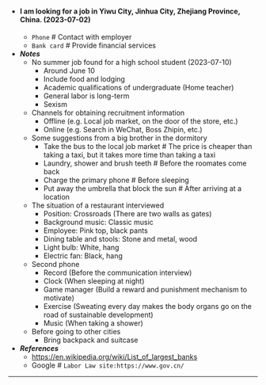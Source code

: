 - #### I am looking for a job in Yiwu City, Jinhua City, Zhejiang Province, China. (2023-07-02)
    - `Phone` # Contact with employer
    - `Bank card` # Provide financial services
- ***Notes***
    - No summer job found for a high school student (2023-07-10)
        - Around June 10
        - Include food and lodging
        - Academic qualifications of undergraduate (Home teacher)
        - General labor is long-term
        - Sexism
    - Channels for obtaining recruitment information
        - Offline (e.g. Local job market, on the door of the store, etc.)
        - Online (e.g. Search in WeChat, Boss Zhipin, etc.)
    - Some suggestions from a big brother in the dormitory
        - Take the bus to the local job market # The price is cheaper than taking a taxi, but it takes more time than taking a taxi
        - Laundry, shower and brush teeth # Before the roomates come back
        - Charge the primary phone # Before sleeping
        - Put away the umbrella that block the sun # After arriving at a location
    - The situation of a restaurant interviewed
        - Position: Crossroads (There are two walls as gates)
        - Background music: Classic music
        - Employee: Pink top, black pants
        - Dining table and stools: Stone and metal, wood
        - Light bulb: White, hang
        - Electric fan: Black, hang
    - Second phone
        - Record (Before the communication interview)
        - Clock (When sleeping at night)
        - Game manager (Build a reward and punishment mechanism to motivate)
        - Exercise (Sweating every day makes the body organs go on the road of sustainable development)
        - Music (When taking a shower)
    - Before going to other cities
        - Bring backpack and suitcase
- ***References***
    - https://en.wikipedia.org/wiki/List_of_largest_banks
    - Google # `Labor Law site:https://www.gov.cn/`
- ---
